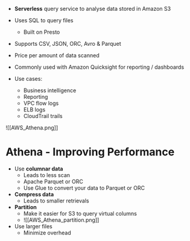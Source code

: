 - **Serverless** query service to analyse data stored in Amazon S3

- Uses SQL to query files
	- Built on Presto
- Supports CSV, JSON, ORC, Avro & Parquet
- Price per amount of data scanned

- Commonly used with Amazon Quicksight for reporting / dashboards

- Use cases:
	- Business intelligence
	- Reporting
	- VPC flow logs
	- ELB logs
	- CloudTrail trails

![[AWS_Athena.png]]

# Athena - Improving Performance

- Use **columnar data**
	- Leads to less scan
	- Apache Parquet or ORC
	- Use Glue to convert your data to Parquet or ORC
- **Compress data**
	- Leads to smaller retrievals
- **Partition**
	- Make it easier for S3 to query virtual columns
	- ![[AWS_Athena_partition.png]]
- Use larger files
	- Minimize overhead